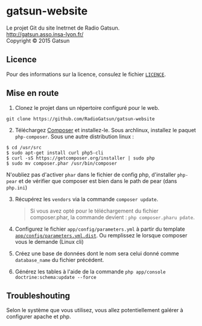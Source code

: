 # gatsun-website


Le projet Git du site Inetrnet de Radio Gatsun.<br />
http://gatsun.asso.insa-lyon.fr/<br />
Copyright &copy; 2015 Gatsun
 
## Licence

Pour des informations sur la licence, consulez le fichier [`LICENCE`](./LICENCE).

## Mise en route

1. Clonez le projet dans un répertoire configuré pour le web.

```
git clone https://github.com/RadioGatsun/gatsun-website
```

2. Téléchargez [Composer](https://getcomposer.org/) et installez-le.
 Sous archlinux, installez le paquet `php-composer`.
 Sous une autre distribution linux :

```
$ cd /usr/src
$ sudo apt-get install curl php5-cli
$ curl -sS https://getcomposer.org/installer | sudo php
$ sudo mv composer.phar /usr/bin/composer
```
N'oubliez pas d'activer `phar` dans le fichier de config php,
d'installer `php-pear` et de vérifier que composer est bien dans le path
de pear (dans `php.ini`)

3. Récupérez les `vendors` via la commande `composer update`.

    > Si vous avez opté pour le téléchargement du fichier composer.phar, la commande devient : `php composer.pharu pdate`.

4. Configurez le fichier `app/config/parameters.yml` à partir du template [`app/config/parameters.yml.dist`](./app/config/parameters.yml.dist).
 Ou remplissez le lorsque composer vous le demande (Linux cli)
5. Créez une base de données dont le nom sera celui donné comme `database_name` du fichier précédent.
6. Générez les tables à l'aide de la commande
```php app/console doctrine:schema:update --force```

## Troubleshouting

Selon le système que vous utilisez, vous allez potentiellement galérer à configurer apache et php.
